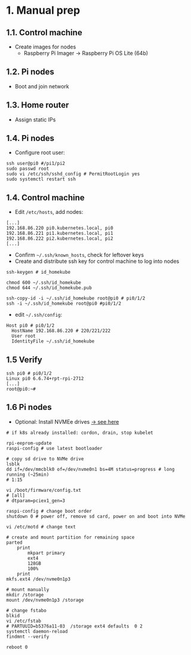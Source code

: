 # 1. Manual prep

## 1.1. Control machine
- Create images for nodes
    - Raspberry Pi Imager -> Raspberry Pi OS Lite (64b)

## 1.2. Pi nodes
- Boot and join network

## 1.3. Home router
- Assign static IPs 

## 1.4. Pi nodes
- Configure root user:

```shell
ssh user@pi0 #/pi1/pi2
sudo passwd root
sudo vi /etc/ssh/sshd_config # PermitRootLogin yes
sudo systemctl restart ssh 
```

## 1.4. Control machine
- Edit `/etc/hosts`, add nodes:

```
[...]
192.168.86.220 pi0.kubernetes.local, pi0
192.168.86.221 pi1.kubernetes.local, pi1
192.168.86.222 pi2.kubernetes.local, pi2
[...]
```

- Confirm `~/.ssh/known_hosts`, check for leftover keys
- Create and distribute ssh key for control machine to log into nodes

```shell
ssh-keygen # id_homekube

chmod 600 ~/.ssh/id_homekube
chmod 644 ~/.ssh/id_homekube.pub

ssh-copy-id -i ~/.ssh/id_homekube root@pi0 # pi0/1/2
ssh -i ~/.ssh/id_homekube root@pi0 #pi0/1/2
```

- edit `~/.ssh/config`:

```shell
Host pi0 # pi0/1/2
  HostName 192.168.86.220 # 220/221/222
  User root
  IdentityFile ~/.ssh/id_homekube
```

## 1.5 Verify

```shell
ssh pi0 # pi0/1/2
Linux pi0 6.6.74+rpt-rpi-2712 
[...]
root@pi0:~#
```

## 1.6 Pi nodes

- Optional: Install NVMEe drives [-> see here](https://learn.pimoroni.com/article/getting-started-with-nvme-base)

```shell
# if k8s already installed: cordon, drain, stop kubelet

rpi-eeprom-update
raspi-config # use latest bootloader

# copy sd drive to NVMe drive
lsblk
dd if=/dev/mmcblk0 of=/dev/nvme0n1 bs=4M status=progress # long running (~25min)
# 1:15

vi /boot/firmware/config.txt
# [all]
# dtparam=pciex1_gen=3

raspi-config # change boot order
shutdown 0 # power off, remove sd card, power on and boot into NVMe

vi /etc/motd # change text

# create and mount partition for remaining space
parted
    print
        mkpart primary
        ext4
        128GB
        100%
    print
mkfs.ext4 /dev/nvme0n1p3

# mount manually
mkdir /storage
mount /dev/nvme0n1p3 /storage

# change fstabo
blkid
vi /etc/fstab
# PARTUUID=b5376a11-03  /storage ext4 defaults  0 2
systemctl daemon-reload
findmnt --verify

reboot 0
```